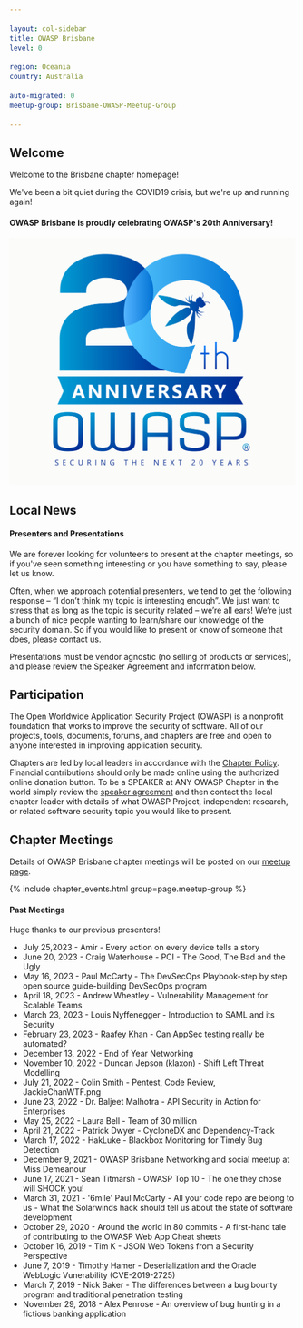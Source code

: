 ```yaml
---

layout: col-sidebar
title: OWASP Brisbane
level: 0

region: Oceania
country: Australia

auto-migrated: 0
meetup-group: Brisbane-OWASP-Meetup-Group

---
```

## Welcome

Welcome to the Brisbane chapter homepage!

We've been a bit quiet during the COVID19 crisis, but we're up and running again!

#### OWASP Brisbane is proudly celebrating OWASP's 20th Anniversary!
[![OWASP 20th Anniversary Image](assets/images/OWASP%2020th%20Anniversary.jpeg)](https://20thanniversary.owasp.org/)

## Local News

#### Presenters and Presentations

We are forever looking for volunteers to present at the chapter meetings, so if you've seen something interesting or you have something to say, please let us know.

Often, when we approach potential presenters, we tend to get the following response – “I don’t think my topic is interesting enough”. We just want to stress that as long as the topic is security related – we’re all ears\! We’re just a bunch of nice people wanting to learn/share our knowledge of the security domain. So if you would like to present or know of someone that does, please contact us.

Presentations must be vendor agnostic (no selling of products or services), and please review the Speaker Agreement and information below.

## Participation
The Open Worldwide Application Security Project (OWASP) is a nonprofit foundation that works to improve the security of software. All of our projects, tools, documents, forums, and chapters are free and open to anyone interested in improving application security. 

Chapters are led by local leaders in accordance with the [Chapter Policy](https://owasp.org/www-policy/). Financial contributions should only be made online using the authorized online donation button. To be a SPEAKER at ANY OWASP Chapter in the world simply review the [speaker agreement](https://owasp.org/www-policy/) and then contact the local chapter leader with details of what OWASP Project, independent research, or related software security topic you would like to present.

## Chapter Meetings
Details of OWASP Brisbane chapter meetings will be posted on our [meetup page](https://www.meetup.com/brisbane-owasp-meetup-group/events/). 

{% include chapter_events.html group=page.meetup-group %}

#### Past Meetings

Huge thanks to our previous presenters!

- July 25,2023 - Amir - Every action on every device tells a story
- June 20, 2023 - Craig Waterhouse - PCI - The Good, The Bad and the Ugly
- May 16, 2023 - Paul McCarty - The DevSecOps Playbook-step by step open source guide-building DevSecOps program
- April 18, 2023 - Andrew Wheatley - Vulnerability Management for Scalable Teams 
- March 23, 2023 - Louis Nyffenegger - Introduction to SAML and its Security
- February 23, 2023 -  Raafey Khan - Can AppSec testing really be automated?
- December 13, 2022 - End of Year Networking
- November 10, 2022 - Duncan Jepson (klaxon) - Shift Left Threat Modelling
- July 21, 2022 - Colin Smith - Pentest, Code Review, JackieChanWTF.png
- June 23, 2022 - Dr. Baljeet Malhotra - API Security in Action for Enterprises
- May 25, 2022 - Laura Bell - Team of 30 million
- April 21, 2022 - Patrick Dwyer - CycloneDX and Dependency-Track
- March 17, 2022 - HakLuke - Blackbox Monitoring for Timely Bug Detection
- December 9, 2021 - OWASP Brisbane Networking and social meetup at Miss Demeanour
- June 17, 2021 - Sean Titmarsh - OWASP Top 10 - The one they chose will SHOCK you!
- March 31, 2021 - '6mile' Paul McCarty - All your code repo are belong to us - What the Solarwinds hack should tell us about the state of software development
- October 29, 2020 - Around the world in 80 commits - A first-hand tale of contributing to the OWASP Web App Cheat sheets
- October 16, 2019 - Tim K - JSON Web Tokens from a Security Perspective
- June 7, 2019 - Timothy Hamer - Deserialization and the Oracle WebLogic Vunerability (CVE-2019-2725)
- March 7, 2019 - Nick Baker - The differences between a bug bounty program and traditional penetration testing
- November 29, 2018 - Alex Penrose - An overview of bug hunting in a fictious banking application
